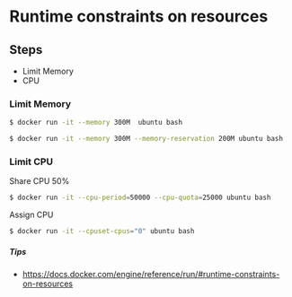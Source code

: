 # Runtime constraints on resources

## Steps

- Limit Memory
- CPU

### Limit Memory

```sh
$ docker run -it --memory 300M  ubuntu bash
```

```sh
$ docker run -it --memory 300M --memory-reservation 200M ubuntu bash
```

### Limit CPU

Share CPU 50%
```sh
$ docker run -it --cpu-period=50000 --cpu-quota=25000 ubuntu bash
```

Assign CPU
```sh
$ docker run -it --cpuset-cpus="0" ubuntu bash
```

##### Tips
- https://docs.docker.com/engine/reference/run/#runtime-constraints-on-resources
